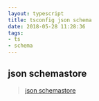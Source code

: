 ```yaml
---
layout: typescript
title: tsconfig json schema
date: 2018-05-28 11:28:36
tags:
- ts
- schema
---
```


## json schemastore

> [json schemastore](http://json.schemastore.org/tsconfig)


